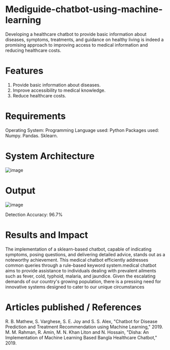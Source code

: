 # Mediguide-chatbot-using-machine-learning
Developing a healthcare chatbot to provide basic information about diseases, symptoms, treatments, and guidance on healthy living is indeed a promising approach to improving access to medical information and reducing healthcare costs.
# Features
1. Provide basic information about diseases.
2. Improve accessibility to medical knowledge.
3. Reduce healthcare costs.
# Requirements
Operating System: 
Programming Language used: Python
Packages used:
Numpy.
Pandas.
Sklearn.
# System Architecture
![image](https://github.com/jawahar107/Mediguide-chatbot-using-machine-learning/assets/126743806/a7295e54-ddb4-44bb-bcbe-9675a3452794)


# Output
![image](https://github.com/jawahar107/Mediguide-chatbot-using-machine-learning/assets/126743806/eea5eefc-2ad8-431e-8634-628cfaf5ef12)


Detection Accuracy: 96.7% 

# Results and Impact
The implementation of a sklearn-based chatbot, capable of indicating symptoms, posing questions, and delivering detailed advice, stands out as a noteworthy achievement. This medical chatbot efficiently addresses common queries through a rule-based keyword system.medical chatbot aims to provide assistance to individuals dealing with prevalent ailments such as fever, cold, typhoid, malaria, and jaundice. Given the escalating demands of our country's growing population, there is a pressing need for innovative systems designed to cater to our unique circumstances

# Articles published / References
R. B. Mathew, S. Varghese, S. E. Joy and S. S. Alex, "Chatbot for Disease Prediction and Treatment Recommendation using Machine Learning," 2019.
M. M. Rahman, R. Amin, M. N. Khan Liton and N. Hossain, "Disha: An Implementation of Machine Learning Based Bangla Healthcare Chatbot," 2019.
